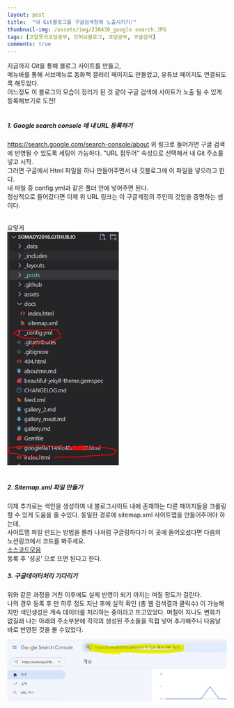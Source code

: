```yaml
---
layout: post
title:  "내 Git블로그를 구글검색창에 노출시키기!"
thumbnail-img: /assets/img/230430_google search.JPG
tags: [코알못의코딩공부, 깃허브블로그, 코딩공부, 구글검색]
comments: true
---
```


지금까지 Git을 통해 블로그 사이트를 만들고,<br>
메뉴바를 통해 서브메뉴로 동화책 갤러리 페이지도 만들었고, 유튜브 페이지도 연결되도록 해두었다. <br>
어느정도 이 블로그의 모습이 정리가 된 것 같아 구글 검색에 사이트가 노출 될 수 있게 등록해보기로 도전! <br>
<br>
##### 1.  Google search console 에 내 URL 등록하기<br>

<https://search.google.com/search-console/about>
위 링크로 들어가면 구글 검색에 반영될 수 있도록 세팅이 가능하다. 
 "URL 접두어" 속성으로 선택해서 내 Git 주소를 넣고 시작. <br>
그러면 구글에서 Html 파일을 하나 만들어주면서 내 깃블로그에 이 파일을 넣으라고 한다. <br>
내 파일 중 config.yml과 같은 폴더 안에 넣어주면 된다.  <br>
정상적으로 들어갔다면 이제 위 URL 링크는 이 구글계정의 주인의 것임을 증명하는 셈이다. <br>
<br>

요렇게<br>
![캡쳐1](/assets/img/230430_googlescreenshot_1.JPG)<br>
<br>



##### 2. Sitemap.xml 파일 만들기 <br>

이제 추가로는 색인을 생성하여 내 블로그사이트 내에 존재하는 다른 페이지들을 크롤링할 수 있게 도움을 줄 수있다. 
동일한 경로에 sitemap.xml 사이트맵을 만들어주어야 하는데, <br>
사이트맵 파일 만드는 방법을 몰라 나처럼 구글링하다가 이 곳에 들어오셨다면 다음의 노션링크에서 코드를 봐주세요.<br> 
[소스코드모음](https://lmj8922.notion.site/Sitemap-xml-0bea3c68d156497aa01ffcfb83aa464a) <br>
등록 후 '성공' 으로 뜨면 된다고 한다. 
<br>

##### 3. 구글데이터처리 기다리기 <br>

위와 같은 과정을 거친 이후에도 실제 반영이 되기 까지는 며칠 정도가 걸린다. <br>
나의 경우 등록 후 만 하루 정도 지난 후에 실적 확인 (총 웹 검색결과 클릭수) 이 가능해지만 색인생성은 계속 데이터를 처리하는 중이라고 뜨고있었다. 
며칠이 지나도 변화가 없길래 나는 아래의 주소부분에 각각의 생성된 주소들을 직접 넣어 추가해주니 다음날 바로 반영된 것을 볼 수있었다. 

![캡쳐2](/assets/img/20230430_googlesearch_capture.JPG)<br>
<br>